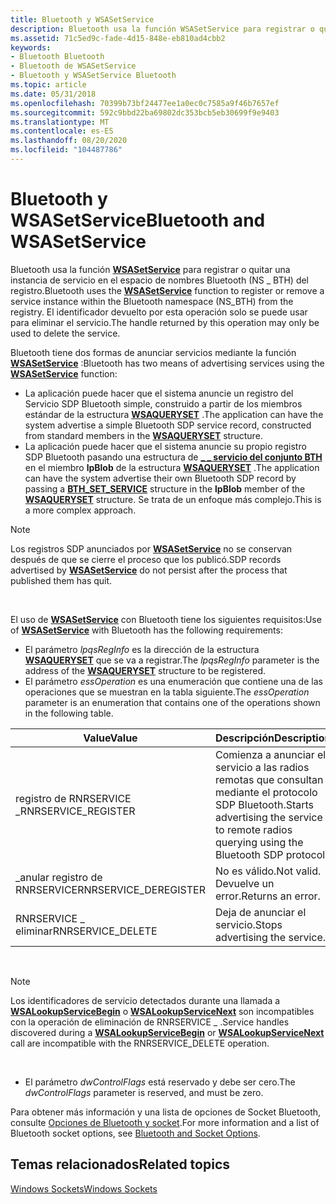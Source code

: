 ```yaml
---
title: Bluetooth y WSASetService
description: Bluetooth usa la función WSASetService para registrar o quitar una instancia de servicio en el espacio de nombres Bluetooth (NS \_ BTH) del registro.
ms.assetid: 71c5ed9c-fade-4d15-848e-eb810ad4cbb2
keywords:
- Bluetooth Bluetooth
- Bluetooth de WSASetService
- Bluetooth y WSASetService Bluetooth
ms.topic: article
ms.date: 05/31/2018
ms.openlocfilehash: 70399b73bf24477ee1a0ec0c7585a9f46b7657ef
ms.sourcegitcommit: 592c9bbd22ba69802dc353bcb5eb30699f9e9403
ms.translationtype: MT
ms.contentlocale: es-ES
ms.lasthandoff: 08/20/2020
ms.locfileid: "104487786"
---
```

# <a name="bluetooth-and-wsasetservice"></a><span data-ttu-id="cd8ad-106">Bluetooth y WSASetService</span><span class="sxs-lookup"><span data-stu-id="cd8ad-106">Bluetooth and WSASetService</span></span>

<span data-ttu-id="cd8ad-107">Bluetooth usa la función [**WSASetService**](/windows/desktop/api/winsock2/nf-winsock2-wsasetservicea) para registrar o quitar una instancia de servicio en el espacio de nombres Bluetooth (NS \_ BTH) del registro.</span><span class="sxs-lookup"><span data-stu-id="cd8ad-107">Bluetooth uses the [**WSASetService**](/windows/desktop/api/winsock2/nf-winsock2-wsasetservicea) function to register or remove a service instance within the Bluetooth namespace (NS\_BTH) from the registry.</span></span> <span data-ttu-id="cd8ad-108">El identificador devuelto por esta operación solo se puede usar para eliminar el servicio.</span><span class="sxs-lookup"><span data-stu-id="cd8ad-108">The handle returned by this operation may only be used to delete the service.</span></span>

<span data-ttu-id="cd8ad-109">Bluetooth tiene dos formas de anunciar servicios mediante la función [**WSASetService**](/windows/desktop/api/winsock2/nf-winsock2-wsasetservicea) :</span><span class="sxs-lookup"><span data-stu-id="cd8ad-109">Bluetooth has two means of advertising services using the [**WSASetService**](/windows/desktop/api/winsock2/nf-winsock2-wsasetservicea) function:</span></span>

-   <span data-ttu-id="cd8ad-110">La aplicación puede hacer que el sistema anuncie un registro del Servicio SDP Bluetooth simple, construido a partir de los miembros estándar de la estructura [**WSAQUERYSET**](/windows/desktop/api/winsock2/ns-winsock2-wsaquerysetw) .</span><span class="sxs-lookup"><span data-stu-id="cd8ad-110">The application can have the system advertise a simple Bluetooth SDP service record, constructed from standard members in the [**WSAQUERYSET**](/windows/desktop/api/winsock2/ns-winsock2-wsaquerysetw) structure.</span></span>
-   <span data-ttu-id="cd8ad-111">La aplicación puede hacer que el sistema anuncie su propio registro SDP Bluetooth pasando una estructura de [**\_ \_ servicio del conjunto BTH**](/windows/desktop/api/Ws2bth/ns-ws2bth-bth_set_service) en el miembro **lpBlob** de la estructura [**WSAQUERYSET**](/windows/desktop/api/winsock2/ns-winsock2-wsaquerysetw) .</span><span class="sxs-lookup"><span data-stu-id="cd8ad-111">The application can have the system advertise their own Bluetooth SDP record by passing a [**BTH\_SET\_SERVICE**](/windows/desktop/api/Ws2bth/ns-ws2bth-bth_set_service) structure in the **lpBlob** member of the [**WSAQUERYSET**](/windows/desktop/api/winsock2/ns-winsock2-wsaquerysetw) structure.</span></span> <span data-ttu-id="cd8ad-112">Se trata de un enfoque más complejo.</span><span class="sxs-lookup"><span data-stu-id="cd8ad-112">This is a more complex approach.</span></span>

> [!Note]  
> <span data-ttu-id="cd8ad-113">Los registros SDP anunciados por [**WSASetService**](/windows/desktop/api/winsock2/nf-winsock2-wsasetservicea) no se conservan después de que se cierre el proceso que los publicó.</span><span class="sxs-lookup"><span data-stu-id="cd8ad-113">SDP records advertised by [**WSASetService**](/windows/desktop/api/winsock2/nf-winsock2-wsasetservicea) do not persist after the process that published them has quit.</span></span>

 

<span data-ttu-id="cd8ad-114">El uso de [**WSASetService**](/windows/desktop/api/winsock2/nf-winsock2-wsasetservicea) con Bluetooth tiene los siguientes requisitos:</span><span class="sxs-lookup"><span data-stu-id="cd8ad-114">Use of [**WSASetService**](/windows/desktop/api/winsock2/nf-winsock2-wsasetservicea) with Bluetooth has the following requirements:</span></span>

-   <span data-ttu-id="cd8ad-115">El parámetro *lpqsRegInfo* es la dirección de la estructura [**WSAQUERYSET**](/windows/desktop/api/winsock2/ns-winsock2-wsaquerysetw) que se va a registrar.</span><span class="sxs-lookup"><span data-stu-id="cd8ad-115">The *lpqsRegInfo* parameter is the address of the [**WSAQUERYSET**](/windows/desktop/api/winsock2/ns-winsock2-wsaquerysetw) structure to be registered.</span></span>
-   <span data-ttu-id="cd8ad-116">El parámetro *essOperation* es una enumeración que contiene una de las operaciones que se muestran en la tabla siguiente.</span><span class="sxs-lookup"><span data-stu-id="cd8ad-116">The *essOperation* parameter is an enumeration that contains one of the operations shown in the following table.</span></span>



| <span data-ttu-id="cd8ad-117">Value</span><span class="sxs-lookup"><span data-stu-id="cd8ad-117">Value</span></span>                  | <span data-ttu-id="cd8ad-118">Descripción</span><span class="sxs-lookup"><span data-stu-id="cd8ad-118">Description</span></span>                                                                                |
|------------------------|--------------------------------------------------------------------------------------------|
| <span data-ttu-id="cd8ad-119">registro de RNRSERVICE \_</span><span class="sxs-lookup"><span data-stu-id="cd8ad-119">RNRSERVICE\_REGISTER</span></span>   | <span data-ttu-id="cd8ad-120">Comienza a anunciar el servicio a las radios remotas que consultan mediante el protocolo SDP Bluetooth.</span><span class="sxs-lookup"><span data-stu-id="cd8ad-120">Starts advertising the service to remote radios querying using the Bluetooth SDP protocol.</span></span> |
| <span data-ttu-id="cd8ad-121">\_anular registro de RNRSERVICE</span><span class="sxs-lookup"><span data-stu-id="cd8ad-121">RNRSERVICE\_DEREGISTER</span></span> | <span data-ttu-id="cd8ad-122">No es válido.</span><span class="sxs-lookup"><span data-stu-id="cd8ad-122">Not valid.</span></span> <span data-ttu-id="cd8ad-123">Devuelve un error.</span><span class="sxs-lookup"><span data-stu-id="cd8ad-123">Returns an error.</span></span>                                                               |
| <span data-ttu-id="cd8ad-124">RNRSERVICE \_ eliminar</span><span class="sxs-lookup"><span data-stu-id="cd8ad-124">RNRSERVICE\_DELETE</span></span>     | <span data-ttu-id="cd8ad-125">Deja de anunciar el servicio.</span><span class="sxs-lookup"><span data-stu-id="cd8ad-125">Stops advertising the service.</span></span>                                                             |



 

> [!Note]  
> <span data-ttu-id="cd8ad-126">Los identificadores de servicio detectados durante una llamada a [**WSALookupServiceBegin**](/windows/desktop/api/winsock2/nf-winsock2-wsalookupservicebegina) o [**WSALookupServiceNext**](/windows/desktop/api/winsock2/nf-winsock2-wsalookupservicenexta) son incompatibles con la operación de eliminación de RNRSERVICE \_ .</span><span class="sxs-lookup"><span data-stu-id="cd8ad-126">Service handles discovered during a [**WSALookupServiceBegin**](/windows/desktop/api/winsock2/nf-winsock2-wsalookupservicebegina) or [**WSALookupServiceNext**](/windows/desktop/api/winsock2/nf-winsock2-wsalookupservicenexta) call are incompatible with the RNRSERVICE\_DELETE operation.</span></span>

 

-   <span data-ttu-id="cd8ad-127">El parámetro *dwControlFlags* está reservado y debe ser cero.</span><span class="sxs-lookup"><span data-stu-id="cd8ad-127">The *dwControlFlags* parameter is reserved, and must be zero.</span></span>

<span data-ttu-id="cd8ad-128">Para obtener más información y una lista de opciones de Socket Bluetooth, consulte [Opciones de Bluetooth y socket](bluetooth-and-socket-options.md).</span><span class="sxs-lookup"><span data-stu-id="cd8ad-128">For more information and a list of Bluetooth socket options, see [Bluetooth and Socket Options](bluetooth-and-socket-options.md).</span></span>

## <a name="related-topics"></a><span data-ttu-id="cd8ad-129">Temas relacionados</span><span class="sxs-lookup"><span data-stu-id="cd8ad-129">Related topics</span></span>

<dl> <dt>

[<span data-ttu-id="cd8ad-130">Windows Sockets</span><span class="sxs-lookup"><span data-stu-id="cd8ad-130">Windows Sockets</span></span>](/windows/desktop/WinSock/windows-sockets-start-page-2)
</dt> </dl>

 

 